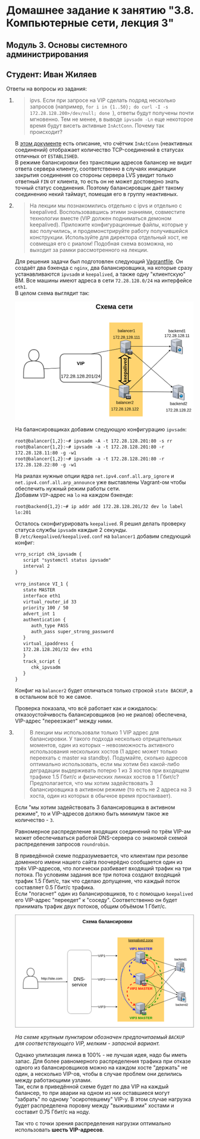 # Домашнее задание к занятию "3.8. Компьютерные сети, лекция 3"

## Модуль 3. Основы системного администрирования

## Студент: Иван Жиляев

Ответы на вопросы из задания:

1. >ipvs. Если при запросе на VIP сделать подряд несколько запросов (например, `for i in {1..50}; do curl -I -s 172.28.128.200>/dev/null; done `), ответы будут получены почти мгновенно. Тем не менее, в выводе `ipvsadm -Ln` еще некоторое время будут висеть активные `InActConn`. Почему так происходит?

   В [этом документе](http://www.austintek.com/LVS/LVS-HOWTO/HOWTO/LVS-HOWTO.ipvsadm.html#ActiveConn) есть описание, что счётчик `InActConn` (неактивных соединений) отображает количество TCP-соединений в статусах отличных от `ESTABLISHED`.  
   В режиме балансировки без трансляции адресов балансер не видит ответа сервера клиенту, соответственно в случаях инициации закрытия соединения со стороны сервера LVS увидит только ответный `FIN` от клиента, то есть он не может достоверно знать точный статус соединения. Поэтому балансировщик даёт такому соединению некий таймаут, помещая его в группу неактивных.

1. >На лекции мы познакомились отдельно с ipvs и отдельно с keepalived. Воспользовавшись этими знаниями, совместите технологии вместе (VIP должен подниматься демоном keepalived). Приложите конфигурационные файлы, которые у вас получились, и продемонстрируйте работу получившейся конструкции. Используйте для директора отдельный хост, не совмещая его с риалом! Подобная схема возможна, но выходит за рамки рассмотренного на лекции.

   Для решения задачи был подготовлен следующий [Vagrantfile](vagrant/Vagrantfile). Он создаёт два бэкенда с `nginx`, два балансировщика, на которые сразу устанавливаются `ipvsadm` и `keepalived`, а также одну "клиентскую" ВМ. Все машины имеют адреса в сети `72.28.128.0/24` на интерфейсе `eth1`.  
   В целом схема выглядит так:

   ![схема сети](img/network_scheme.png)

   На балансировщиках добавим следующую конфигурацию `ipvsadm`:
   
   ```
   root@balancer{1,2}:~# ipvsadm -A -t 172.28.128.201:80 -s rr
   root@balancer{1,2}:~# ipvsadm -a -t 172.28.128.201:80 -r 172.28.128.11:80 -g -w1
   root@balancer{1,2}:~# ipvsadm -a -t 172.28.128.201:80 -r 172.28.128.22:80 -g -w1
   ```

   На риалах нужные опции ядра `net.ipv4.conf.all.arp_ignore` и `net.ipv4.conf.all.arp_announce` уже выставлены Vagrant-ом чтобы обеспечить нужный режим работы сети.  
   Добавим `VIP`-адрес на `lo` на каждом бэкенде:

   ```
   root@backend{1,2}:~# ip addr add 172.28.128.201/32 dev lo label lo:201
   ```

   Осталось сконфигурировать `keepalived`. Я решил делать проверку статуса службы `ipvsadm` каждые 2 секунды.  
   В `/etc/keepalived/keepalived.conf` на `balancer1` добавим следующий конфиг:

   ```
   vrrp_script chk_ipvsadm {
      script "systemctl status ipvsadm"
      interval 2
   }

   vrrp_instance VI_1 {
      state MASTER
      interface eth1
      virtual_router_id 33
      priority 100 / 50
      advert_int 1
      authentication {
         auth_type PASS
         auth_pass super_strong_password
      }
      virtual_ipaddress {
      172.28.128.201/32 dev eth1
      }
      track_script {
         chk_ipvsadm
      }
   }
   ```

   Конфиг на `balancer2` будет отличаться только строкой `state BACKUP`, а в остальном всё то же самое.

   Проверка показала, что всё работает как и ожидалось: отказоустойчивость балансировщиков (но не риалов) обеспечена, VIP-адрес "переезжает" между ними.

1. >В лекции мы использовали только 1 VIP адрес для балансировки. У такого подхода несколько отрицательных моментов, один из которых – невозможность активного использования нескольких хостов (1 адрес может только переехать с master на standby). Подумайте, сколько адресов оптимально использовать, если мы хотим без какой-либо деградации выдерживать потерю 1 из 3 хостов при входящем трафике 1.5 Гбит/с и физических линках хостов в 1 Гбит/с? Предполагается, что мы хотим задействовать 3 балансировщика в активном режиме (то есть не 2 адреса на 3 хоста, один из которых в обычное время простаивает).

   Если "мы хотим задействовать 3 балансировщика в активном режиме", то и VIP-адресов должно быть минимум такое же количество - `3`.

   Равномерное распределение входящих соединений по трём VIP-ам может обеспечиваться работой DNS-сервера со знакомой схемой распределения запросов `roundrobin`.

   В приведённой схеме подразумевается, что клиентам при резолве доменного имени нашего сайта поочерёдно сообщается один из трёх VIP-адресов, что логически разбивает входящий трафик на три потока. По условиям задания все три потока создают входящий трафик 1.5 Гбит/с, так что сделаю допущение, что каждый поток составляет 0.5 Гбит/с трафика.  
   Если "погаснет" один из балансировщиков, то с помощью `keepalived` его VIP-адрес "переедет" к "соседу". Соответственно он будет принимать трафик двух потоков, общим объёмом 1 Гбит/с.

   ![схема балансировки](img/balance_scheme.png)

   _На схеме крупным пунктиром обозначен предпочитаемый `BACKUP` для соответствующего VIP, мелким - запасной вариант._

   Однако улилизация линка в 100% - не лучшая идея, надо бы иметь запас. Для более равномерного распределения трафика при отказе одного из балансировщиков можно на каждом хосте "держать" не один, а несколько VIP-ов, чтобы в случае проблем они делились между работающими узлами.  
   Так, если в приведённой схеме будет по два VIP на каждый балансер, то при аварии на одном из них оставшиеся могут "забрать" по одному "осиротевшему" VIP-у. В этом случае нагрузка будет распределена поровну между "выжившими" хостами и составит 0.75 Гбит/с на ноду.

   Так что с точки зрения распределения нагрузки оптимально использовать __шесть VIP-адресов__.